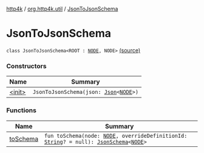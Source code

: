[http4k](../../index.md) / [org.http4k.util](../index.md) / [JsonToJsonSchema](./index.md)

# JsonToJsonSchema

`class JsonToJsonSchema<ROOT : `[`NODE`](index.md#NODE)`, NODE>` [(source)](https://github.com/http4k/http4k/blob/master/http4k-contract/src/main/kotlin/org/http4k/util/JsonSchema.kt#L15)

### Constructors

| Name | Summary |
|---|---|
| [&lt;init&gt;](-init-.md) | `JsonToJsonSchema(json: `[`Json`](../../org.http4k.format/-json/index.md)`<`[`NODE`](index.md#NODE)`>)` |

### Functions

| Name | Summary |
|---|---|
| [toSchema](to-schema.md) | `fun toSchema(node: `[`NODE`](index.md#NODE)`, overrideDefinitionId: `[`String`](https://kotlinlang.org/api/latest/jvm/stdlib/kotlin/-string/index.html)`? = null): `[`JsonSchema`](../-json-schema/index.md)`<`[`NODE`](index.md#NODE)`>` |
